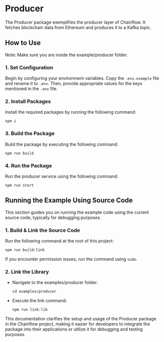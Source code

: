 # Producer
The Producer package exemplifies the producer layer of Chainflow. It fetches blockchain data from Ethereum and produces it to a Kafka topic.

## How to Use
Note: Make sure you are inside the example/producer folder.

### 1. Set Configuration
Begin by configuring your environment variables. Copy the `.env.example` file and rename it to `.env`. Then, provide appropriate values for the keys mentioned in the `.env` file.

### 2. Install Packages
Install the required packages by running the following command:

```
npm i
```

### 3. Build the Package
Build the package by executing the following command:

```
npm run build
```

### 4. Run the Package
Run the producer service using the following command:

```
npm run start
```

## Running the Example Using Source Code

This section guides you on running the example code using the current source code, typically for debugging purposes.

### 1. Build & Link the Source Code
Run the following command at the root of this project:

```
npm run build:link
```

If you encounter permission issues, run the command using `sudo`.


### 2. Link the Library

- Navigate to the examples/producer folder:

    ```
    cd examples/producer
    ```

- Execute the link command:

    ```
    npm run link:lib
    ```
    
This documentation clarifies the setup and usage of the Producer package in the Chainflow project, making it easier for developers to integrate the package into their applications or utilize it for debugging and testing purposes.

